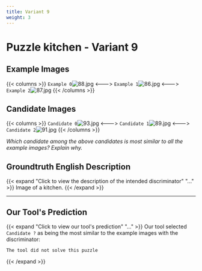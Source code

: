 ```yaml
---
title: Variant 9
weight: 3
---
```


# Puzzle kitchen - Variant 9

## Example Images
{{< columns >}}
`Example 0`![88.jpg](/natscene_data/images/88.jpg)
<--->
`Example 1`![86.jpg](/natscene_data/images/86.jpg)
<--->
`Example 2`![87.jpg](/natscene_data/images/87.jpg)
{{< /columns >}}

## Candidate Images
{{< columns >}}
`Candidate 0`![93.jpg](/natscene_data/images/93.jpg)
<--->
`Candidate 1`![89.jpg](/natscene_data/images/89.jpg)
<--->
`Candidate 2`![91.jpg](/natscene_data/images/91.jpg)
{{< /columns >}}

*Which candidate among the above candidates is most similar to all the example images? Explain why.*

## Groundtruth English Description

{{< expand "Click to view the description of the intended discriminator" "..." >}}
Image of a kitchen.
{{< /expand >}}

---



## Our Tool's Prediction

{{< expand "Click to view our tool's prediction" "..." >}}
Our tool selected `Candidate ?` as being the most similar to the example images with the discriminator:
```plaintext
The tool did not solve this puzzle
```
{{< /expand >}}

